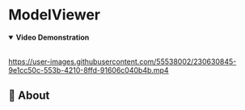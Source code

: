 # ModelViewer


<details open><summary><b>Video Demonstration</b></summary>
<br />

https://user-images.githubusercontent.com/55538002/230630845-9e1cc50c-553b-4210-8ffd-91606c040b4b.mp4

</details>

## :pencil: About
